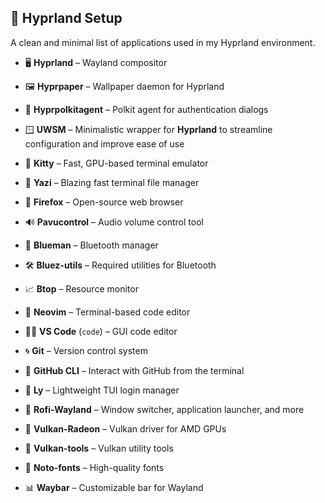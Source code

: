 ## 🌿 Hyprland Setup
A clean and minimal list of applications used in my Hyprland environment.


- 🖥️ **Hyprland** – Wayland compositor  
- 🖼️ **Hyprpaper** – Wallpaper daemon for Hyprland  
- 🔐 **Hyprpolkitagent** – Polkit agent for authentication dialogs  
- 🪟 **UWSM** – Minimalistic wrapper for **Hyprland** to streamline configuration and improve ease of use  

- 🧾 **Kitty** – Fast, GPU-based terminal emulator  
- 📁 **Yazi** – Blazing fast terminal file manager  

- 🦊 **Firefox** – Open-source web browser  

- 🔊 **Pavucontrol** – Audio volume control tool  
- 🔵 **Blueman** – Bluetooth manager  
- 🛠️ **Bluez-utils** – Required utilities for Bluetooth  

- 📈 **Btop** – Resource monitor  

- 🧠 **Neovim** – Terminal-based code editor  
- 🧑‍💻 **VS Code** (`code`) – GUI code editor  
- 🌀 **Git** – Version control system  
- 🐙 **GitHub CLI** – Interact with GitHub from the terminal  

- 🔑 **Ly** – Lightweight TUI login manager  

- 🎯 **Rofi-Wayland** – Window switcher, application launcher, and more  

- 🧱 **Vulkan-Radeon** – Vulkan driver for AMD GPUs  
- 🔧 **Vulkan-tools** – Vulkan utility tools  
- 📝 **Noto-fonts** – High-quality fonts  

- 📊 **Waybar** – Customizable bar for Wayland  
